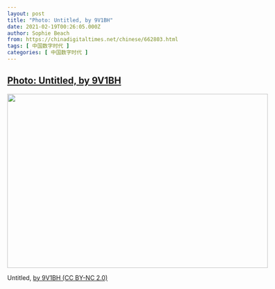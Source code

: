 ```yaml
---
layout: post
title: "Photo: Untitled, by 9V1BH"
date: 2021-02-19T00:26:05.000Z
author: Sophie Beach
from: https://chinadigitaltimes.net/chinese/662803.html
tags: [ 中国数字时代 ]
categories: [ 中国数字时代 ]
---
```

<!--1613694365000-->
[Photo: Untitled, by 9V1BH](https://chinadigitaltimes.net/chinese/662803.html)
------

<div>
<div id="attachment_662804" style="width: 610px" class="wp-caption aligncenter"><img aria-describedby="caption-attachment-662804" src="https://chinadigitaltimes.net/chinese/wp-content/blogs.dir/4/files/2021/02/50937150023_fea3b4a67c_c.jpg" alt="" width="600" height="400" class="size-full wp-image-662804" srcset="https://chinadigitaltimes.net/chinese/files/2021/02/50937150023_fea3b4a67c_c.jpg 600w, https://chinadigitaltimes.net/chinese/files/2021/02/50937150023_fea3b4a67c_c-300x200.jpg 300w" sizes="(max-width: 600px) 100vw, 600px" /><p id="caption-attachment-662804" class="wp-caption-text">Untitled, <a href="https://www.flickr.com/photos/9v1bh/50937150023/in/photolist-2kB9d5x-2kBditz-2kB9cHq-2kBdhY6-2kBcJG6-2kzU16f-2kyQmc7-2kyyv2J-2kxjuPM-2kyJPhG-2kyNfN3-2kyNZo4-2kwZq5A-2kx9c4b-2kx9c3p-2kx9MAd-2kx9c3z-2kx9c6W-2kx9MwW-2ky6MsC-2kwpJ76-2kw6hGc-2kwju9L-2kxL3Ef-2kvBQMS-2kyJL9h-2kxSsKE-2kwRAMQ-2kwVRxY-2kwtuzh-2ktYjzX-2ktxzJf-2ktx6Ne-2ktAuwM-2ksi2dT-2krJyAj-2krCHq4-2krdkey-2kr8ZF4-2krcQcE-2krdiMa-2kr8YGF-2krdf17-2kr8Xo3-2kr8VYK-2kr8Wck-2krcMJU-2krdfnQ-2kr8VH4-2krcLLS">by 9V1BH (CC BY-NC 2.0)</a></p></div>
</div>
